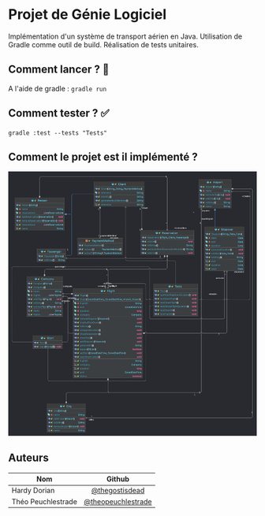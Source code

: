 

# Projet de Génie Logiciel 

Implémentation d'un système de transport aérien en Java. Utilisation de Gradle comme outil de build. Réalisation de tests unitaires. 

## Comment lancer ? 🚀
A l'aide de gradle : 
``
gradle run 
``

## Comment tester ? ✅
``
gradle :test --tests "Tests"
``

## Comment le projet est il implémenté ? 
![](uml.png)

## Auteurs 

| Nom                |                           Github                           | 
|--------------------|:----------------------------------------------------------:|
| Hardy Dorian       |     [@thegostisdead](https://github.com/thegostisdead)     |
| Théo Peuchlestrade | [@theopeuchlestrade](https://github.com/theopeuchlestrade) |

